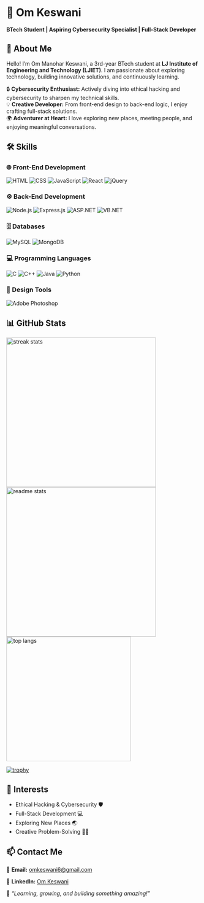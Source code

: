 # 🌟 Om Keswani  

**BTech Student | Aspiring Cybersecurity Specialist | Full-Stack Developer**  

## 👋 About Me  

Hello! I’m Om Manohar Keswani, a 3rd-year BTech student at **LJ Institute of Engineering and Technology (LJIET)**. I am passionate about exploring technology, building innovative solutions, and continuously learning.  

🔒 **Cybersecurity Enthusiast:** Actively diving into ethical hacking and cybersecurity to sharpen my technical skills.  
💡 **Creative Developer:** From front-end design to back-end logic, I enjoy crafting full-stack solutions.  
🌍 **Adventurer at Heart:** I love exploring new places, meeting people, and enjoying meaningful conversations.  

## 🛠️ Skills 

### 🌐 Front-End Development  
![HTML](https://img.shields.io/badge/HTML5-E34F26?style=for-the-badge&logo=html5&logoColor=white)
![CSS](https://img.shields.io/badge/CSS3-1572B6?style=for-the-badge&logo=css3&logoColor=white)
![JavaScript](https://img.shields.io/badge/JavaScript-F7DF1E?style=for-the-badge&logo=javascript&logoColor=black)
![React](https://img.shields.io/badge/React-20232A?style=for-the-badge&logo=react&logoColor=61DAFB)
![jQuery](https://img.shields.io/badge/jQuery-0769AD?style=for-the-badge&logo=jquery&logoColor=white)  

### ⚙️ Back-End Development  
![Node.js](https://img.shields.io/badge/Node.js-339933?style=for-the-badge&logo=node.js&logoColor=white)
![Express.js](https://img.shields.io/badge/Express.js-000000?style=for-the-badge&logo=express&logoColor=white)
![ASP.NET](https://img.shields.io/badge/ASP.NET-512BD4?style=for-the-badge&logo=.net&logoColor=white)
![VB.NET](https://img.shields.io/badge/VB.NET-68217A?style=for-the-badge&logo=.net&logoColor=white)  

### 🗄️ Databases  
![MySQL](https://img.shields.io/badge/MySQL-4479A1?style=for-the-badge&logo=mysql&logoColor=white)
![MongoDB](https://img.shields.io/badge/MongoDB-4EA94B?style=for-the-badge&logo=mongodb&logoColor=white)  

### 💻 Programming Languages  
![C](https://img.shields.io/badge/C-00599C?style=for-the-badge&logo=c&logoColor=white)
![C++](https://img.shields.io/badge/C%2B%2B-00599C?style=for-the-badge&logo=c%2B%2B&logoColor=white)
![Java](https://img.shields.io/badge/Java-007396?style=for-the-badge&logo=java&logoColor=white)
![Python](https://img.shields.io/badge/Python-3776AB?style=for-the-badge&logo=python&logoColor=white)  

### 🎨 Design Tools  
![Adobe Photoshop](https://img.shields.io/badge/Adobe%20Photoshop-31A8FF?style=for-the-badge&logo=adobephotoshop&logoColor=white)  


## 📊 GitHub Stats  

<img width=390 src="https://streak-stats.demolab.com/?user=Omkeswani27&count_private=true&theme=white&border_radius=10" alt="streak stats"/>
  <img width=390 src="https://github-readme-stats.vercel.app/api?username=Omkeswani27&show_icons=true&theme=white&rank_icon=github&border_radius=10" alt="readme stats" />
  <img width=325 align="center" src="https://github-readme-stats.vercel.app/api/top-langs/?username=Omkeswani27&hide=HTML&langs_count=8&layout=compact&theme=white&border_radius=10&size_weight=0.5&count_weight=0.5&exclude_repo=github-readme-stats" alt="top langs" />

[![trophy](https://github-profile-trophy.vercel.app/?username=Omkeswani27)](https://github.com/ryo-ma/github-profile-trophy)
## 📌 Interests  

- Ethical Hacking & Cybersecurity 🛡️  
- Full-Stack Development 💻  
- Exploring New Places 🌏  
- Creative Problem-Solving 🎨🧩  

## 📫 Contact Me  

📧 **Email:** [omkeswani6@gmail.com](omkeswani6@gmail.com)

🔗 **LinkedIn:** [Om Keswani](https://www.linkedin.com/in/om-keswani-4995262a5/)  

🌟 *“Learning, growing, and building something amazing!”*  
